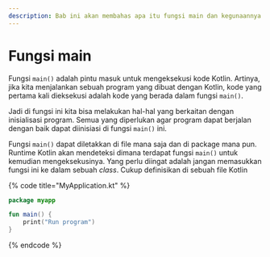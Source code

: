 ```yaml
---
description: Bab ini akan membahas apa itu fungsi main dan kegunaannya
---
```


# Fungsi main

Fungsi `main()` adalah pintu masuk untuk mengeksekusi kode Kotlin. Artinya, jika kita menjalankan sebuah program yang dibuat dengan Kotlin, kode yang pertama kali dieksekusi adalah kode yang berada dalam fungsi `main()`. 

Jadi di fungsi ini kita bisa melakukan hal-hal yang berkaitan dengan inisialisasi program. Semua yang diperlukan agar program dapat berjalan dengan baik dapat diinisiasi di fungsi `main()` ini.

Fungsi `main()` dapat diletakkan di file mana saja dan di package mana pun. Runtime Kotlin akan mendeteksi dimana terdapat fungsi `main()` untuk kemudian mengeksekusinya. Yang perlu diingat adalah jangan memasukkan fungsi ini ke dalam sebuah _class_. Cukup definisikan di sebuah file Kotlin

{% code title="MyApplication.kt" %}
```kotlin
package myapp

fun main() {
    print("Run program")
}
```
{% endcode %}



